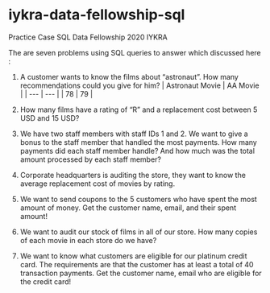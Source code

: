 # iykra-data-fellowship-sql
Practice Case SQL Data Fellowship 2020 IYKRA

The are seven problems using SQL queries to answer which discussed here :
1. A customer wants to know the films about “astronaut”. How many recommendations could you give for him?
| Astronaut Movie | AA Movie |
| --- | --- |
| 78 | 79 |

2. How many films have a rating of “R” and a replacement cost between 5 USD and 15 USD?
3. We have two staff members with staff IDs 1 and 2. We want to give a bonus to the staff member that handled the most payments. How many payments did each staff member handle? And how much was the total amount processed by each staff member?
4. Corporate headquarters is auditing the store, they want to know the average replacement cost of movies by rating.
5. We want to send coupons to the 5 customers who have spent the most amount of money. Get the customer name, email, and their spent amount!
6. We want to audit our stock of films in all of our store. How many copies of each movie in each store do we have?
7. We want to know what customers are eligible for our platinum credit card. The requirements are that the customer has at least a total of 40 transaction payments. Get the customer name, email who are eligible for the credit card!
